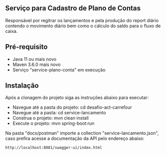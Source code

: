 ## Serviço para Cadastro de Plano de Contas

Responsável por regitrar os lançamentos e pela produção do report diário contendo o movimento diário bem como o cálculo do saldo para o fluxo de caixa.

## Pré-requisito

  - Java 11 ou mais novo
  - Maven 3.6.0 mais novo
  - Serviço "service-plano-conta" em execução

## Instalação

Após a clonagem do projeto siga as instruções abaixo para executar:

   - Navegue até a pasta do projeto: cd desafio-act-carrefour
   - Navegue até a pasta: cd service-lancamento
   - Construa o projeto: mvn clean install
   - Execute o projeto: mvn spring-boot:run

Na pasta "docs/postman" importe a collection "service-lancamento.json", caso prefira acesse a documentação da API pelo endereço abaixo:

    http://localhost:8081/swagger-ui/index.html

